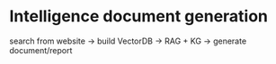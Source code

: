 # Intelligence document generation

search from website
->
build VectorDB
->
RAG + KG
->
generate document/report